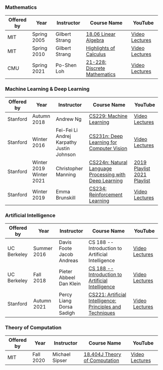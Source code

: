 ### Mathematics

| Offered by | Year | Instructor | Course Name | YouTube |
| ---------- | ---- | ---------- | ----------- | ------- |
| MIT | Spring 2005 | Gilbert Strang | [18.06 Linear Algebra](https://ocw.mit.edu/courses/18-06-linear-algebra-spring-2010/) | [Video Lectures](https://www.youtube.com/playlist?list=PLE7DDD91010BC51F8) |
| MIT | Spring 2010 | Gilbert Strang | [Highlights of Calculus](https://ocw.mit.edu/courses/res-18-005-highlights-of-calculus-spring-2010/) | [Video Lectures](https://www.youtube.com/playlist?list=PLBE9407EA64E2C318) |
| CMU | Spring 2021 | Po-Shen Loh | [21-228: Discrete Mathematics](https://www.math.cmu.edu/~ploh/2021-228.shtml) | [Video Lectures](https://www.youtube.com/playlist?list=PLgTkKBA6LRqYuuQ-LboerRblBoD_q_eUM) |


### Machine Learning & Deep Learning

| Offered by | Year | Instructor | Course Name | YouTube |
| ---------- | ---- | ---------- | ----------- | ------- |
| Stanford | Autumn 2018 | Andrew Ng | [CS229: Machine Learning](https://cs229.stanford.edu/syllabus-autumn2018.html) | [Video Lectures](https://www.youtube.com/playlist?list=PLoROMvodv4rMiGQp3WXShtMGgzqpfVfbU) |
| Stanford | Winter 2016 | Fei-Fei Li<br>Andrej Karpathy<br>Justin Johnson| [CS231n: Deep Learning for Computer Vision](http://cs231n.stanford.edu/2016/) | [Video Lectures](https://www.youtube.com/playlist?list=PLkt2uSq6rBVctENoVBg1TpCC7OQi31AlC) |
| Stanford | Winter 2019<br>Winter 2021 | Christopher Manning | [CS224n: Natural Language Processing with Deep Learning](https://web.stanford.edu/class/cs224n/) | [2019 Playlist](https://www.youtube.com/playlist?list=PLoROMvodv4rOhcuXMZkNm7j3fVwBBY42z)<br>[2021 Playlist](https://www.youtube.com/playlist?list=PLoROMvodv4rOSH4v6133s9LFPRHjEmbmJ) |
| Stanford | Winter 2019 | Emma Brunskill | [CS234: Reinforcement Learning](http://web.stanford.edu/class/cs234/CS234Win2019/index.html) | [Video Lectures](https://www.youtube.com/playlist?list=PLoROMvodv4rOSOPzutgyCTapiGlY2Nd8u) |


### Artificial Intelligence
| Offered by | Year | Instructor | Course Name | YouTube |
| ---------- | ---- | ---------- | ----------- | ------- |
| UC Berkeley | Summer 2016 | Davis Foote<br>Jacob Andreas | CS 188 -- Introduction to Artificial Intelligence | [Video Lectures](https://www.youtube.com/channel/UCHBzJsIcRIVuzzHVYabikTQ/videos) |
| UC Berkeley | Fall 2018 | Pieter Abbeel<br> Dan Klein | [CS 188 -- Introduction to Artificial Intelligence](https://inst.eecs.berkeley.edu/~cs188/fa18/index.html) | [Video Lectures](https://www.youtube.com/channel/UCEXfTs0jS6D_0nwf1nAeF8A/videos) |
| Stanford | Autumn 2021 | Percy Liang<br>Dorsa Sadigh | [CS221: Artificial Intelligence: Principles and Techniques](https://stanford-cs221.github.io/autumn2021/) | [Video Lectures](https://www.youtube.com/playlist?list=PLoROMvodv4rOca_Ovz1DvdtWuz8BfSWL2) |


### Theory of Computation

| Offered by | Year | Instructor | Course Name | YouTube |
| ---------- | ---- | ---------- | ----------- | ------- |
| MIT | Fall 2020 | Michael Sipser | [18.404J Theory of Computation](https://ocw.mit.edu/courses/18-404j-theory-of-computation-fall-2020/) | [Video Lectures](https://www.youtube.com/playlist?list=PLUl4u3cNGP60_JNv2MmK3wkOt9syvfQWY) |
